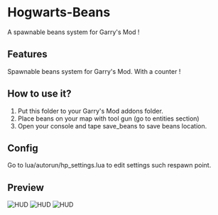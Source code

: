 # Hogwarts-Beans
A spawnable beans system for Garry's Mod !

Features
-------
Spawnable beans system for Garry's Mod. With a counter !

How to use it?
-------
1. Put this folder to your Garry's Mod addons folder.
2. Place beans on your map with tool gun (go to entities section)
3. Open your console and tape save_beans to save beans location.

Config
-------
Go to lua/autorun/hp_settings.lua to edit settings such respawn point.

Preview
-------
![HUD](https://i.imgur.com/5ErsS6g.jpg)
![HUD](https://i.imgur.com/0PiHpYC.jpg)
![HUD](https://i.imgur.com/fZf6GJv.jpg)
